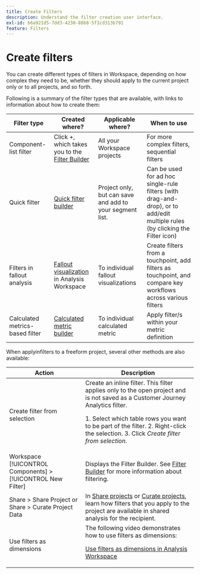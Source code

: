 ```yaml
---
title: Create Filters
description: Understand the filter creation user interface.
exl-id: b6a921d5-7dd3-4230-88b8-5f1cd313b791
feature: Filters
---
```

# Create filters

You can create different types of filters in Workspace, depending on how complex they need to be, whether they should apply to the current project only or to all projects, and so forth. 

Following is a summary of the filter types that are available, with links to information about how to create them:

| Filter type | Created where? | Applicable where? | When to use |
| --- | --- | --- | --- |
| Component-list filter | Click +, which takes you to the [Filter Builder](/help/components/filters/filter-builder.md) | All your Workspace projects | For more complex filters, sequential filters |
| Quick filter | [Quick filter builder](/help/components/filters/quick-filters.md) | Project only, but can save and add to your segment list. | Can be used for ad hoc single-rule filters (with drag-and-drop), or to add/edit multiple rules (by clicking the Filter icon) |  
| Filters in fallout analysis |  [Fallout visualization](/help/analysis-workspace/visualizations/fallout/compare-segments-fallout.md) in Analysis Workspace | To individual fallout visualizations | Create filters from a touchpoint, add filters as touchpoint, and compare key workflows across various filters |
| Calculated metrics-based filter | [Calculated metric builder](/help/components/calc-metrics/cm-workflow/metrics-with-segments.md) | To individual calculated metric | Apply filter/s within your metric definition |

When applyinfilters to a freeform project, several other methods are also available:

| Action | Description |
| --- | --- |
| Create filter from selection | Create an inline filter. This filter applies only to the open project and is not saved as a Customer Journey Analytics filter.<p> 1. Select which table rows you want to be part of the filter.  2. Right-click the selection.  3. Click *Create filter from selection*. |
| Workspace [!UICONTROL Components] > [!UICONTROL New Filter] | Displays the Filter Builder. See [Filter Builder](/help/components/filters/filter-builder.md) for more information about filtering. |
| Share > Share Project or Share > Curate Project Data | In [Share projects](/help/analysis-workspace/curate-share/share-projects.md) or [Curate projects](/help/analysis-workspace/curate-share/curate.md), learn how filters that you apply to the project are available in shared analysis for the recipient.|
| Use filters as dimensions | The following video demonstrates how to use filters as dimensions:  <p>[Use filters as dimensions in Analysis Workspace](https://experienceleague.adobe.com/docs/customer-journey-analytics-learn/tutorials/components/filters/use-filters-as-dimensions.html)</p>|
